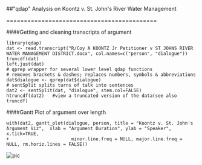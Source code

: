 ##"qdap" Analysis on Koontz v. St. John's River Water Management

===========================================

####Getting and cleaning transcripts of argument

```{r}
library(qdap)
dat <- read.transcript("R/Coy A KOONTZ Jr Petitioner v ST JOHNS RIVER WATER MANAGEMENT DISTRICT.docx", col.names=c("person", "dialogue"))
truncdf(dat)
left.just(dat)
# qprep wrapper for several lower level qdap functions
# removes brackets & dashes; replaces numbers, symbols & abbreviations
dat$dialogue <- qprep(dat$dialogue)  
# sentSplit splits turns of talk into sentences
dat2 <- sentSplit(dat, "dialogue", stem.col=FALSE)  
htruncdf(dat2)   #view a truncated version of the data(see also truncdf)
```

####Gantt Plot of argument over length

```{r}
with(dat2, gantt_plot(dialogue, person, title = "Koontz v. St. John's Argument Viz",  xlab = "Argument Duration", ylab = "Speaker", x.tick=TRUE,
+                       minor.line.freq = NULL, major.line.freq = NULL, rm.horiz.lines = FALSE))
```

![pic](http://patellis.files.wordpress.com/2014/04/rplot6.png)



